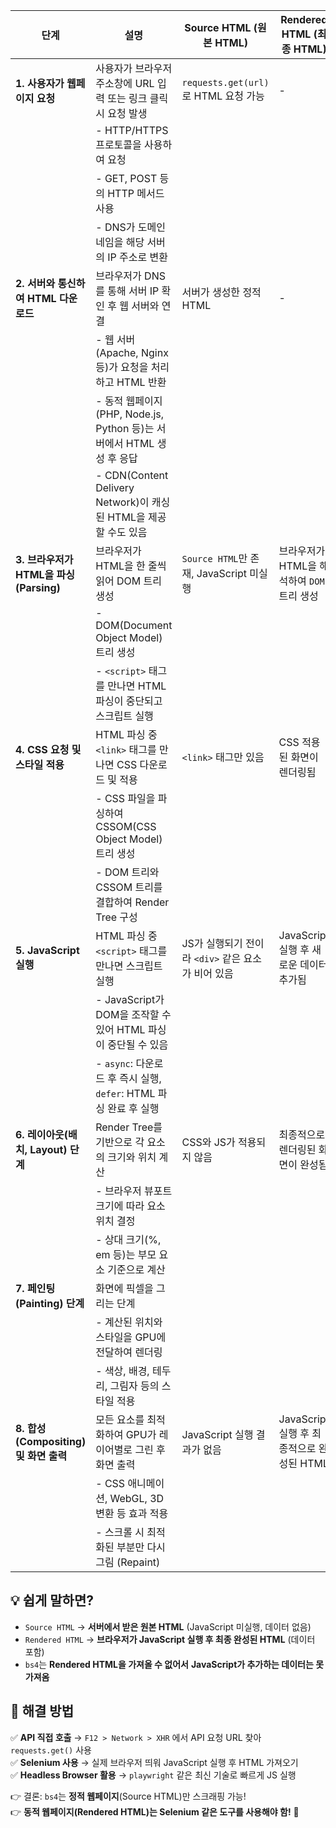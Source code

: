 | 단계 | 설명 | Source HTML (원본 HTML) | Rendered HTML (최종 HTML) | bs4 한계 |
|------|---------------------------|----------------------------------|----------------------------------|---------------------------|
| **1. 사용자가 웹페이지 요청** | 사용자가 브라우저 주소창에 URL 입력 또는 링크 클릭 시 요청 발생 | `requests.get(url)`로 HTML 요청 가능 | - | ✅ `requests.get(url)` 가능 |
| | - HTTP/HTTPS 프로토콜을 사용하여 요청 | | | |
| | - GET, POST 등의 HTTP 메서드 사용 | | | |
| | - DNS가 도메인 네임을 해당 서버의 IP 주소로 변환 | | | |
| **2. 서버와 통신하여 HTML 다운로드** | 브라우저가 DNS를 통해 서버 IP 확인 후 웹 서버와 연결 | 서버가 생성한 정적 HTML | - | ✅ `bs4`로 HTML 가져올 수 있음 |
| | - 웹 서버(Apache, Nginx 등)가 요청을 처리하고 HTML 반환 | | | |
| | - 동적 웹페이지(PHP, Node.js, Python 등)는 서버에서 HTML 생성 후 응답 | | | |
| | - CDN(Content Delivery Network)이 캐싱된 HTML을 제공할 수도 있음 | | | |
| **3. 브라우저가 HTML을 파싱 (Parsing)** | 브라우저가 HTML을 한 줄씩 읽어 DOM 트리 생성 | `Source HTML`만 존재, JavaScript 미실행 | 브라우저가 HTML을 해석하여 `DOM` 트리 생성 | ✅ `bs4`로 파싱 가능 |
| | - DOM(Document Object Model) 트리 생성 | | | |
| | - `<script>` 태그를 만나면 HTML 파싱이 중단되고 스크립트 실행 | | | |
| **4. CSS 요청 및 스타일 적용** | HTML 파싱 중 `<link>` 태그를 만나면 CSS 다운로드 및 적용 | `<link>` 태그만 있음 | CSS 적용된 화면이 렌더링됨 | 🔴 `bs4`는 CSSOM을 다루지 않음 |
| | - CSS 파일을 파싱하여 CSSOM(CSS Object Model) 트리 생성 | | | |
| | - DOM 트리와 CSSOM 트리를 결합하여 Render Tree 구성 | | | |
| **5. JavaScript 실행** | HTML 파싱 중 `<script>` 태그를 만나면 스크립트 실행 | JS가 실행되기 전이라 `<div>` 같은 요소가 비어 있음 | JavaScript 실행 후 새로운 데이터 추가됨 | 🔴 `bs4`는 JS 실행 불가능! |
| | - JavaScript가 DOM을 조작할 수 있어 HTML 파싱이 중단될 수 있음 | | | |
| | - `async`: 다운로드 후 즉시 실행, `defer`: HTML 파싱 완료 후 실행 | | | |
| **6. 레이아웃(배치, Layout) 단계** | Render Tree를 기반으로 각 요소의 크기와 위치 계산 | CSS와 JS가 적용되지 않음 | 최종적으로 렌더링된 화면이 완성됨 | ❌ `bs4`는 브라우저가 아님, 화면 렌더링 못함 |
| | - 브라우저 뷰포트 크기에 따라 요소 위치 결정 | | | |
| | - 상대 크기(%, em 등)는 부모 요소 기준으로 계산 | | | |
| **7. 페인팅(Painting) 단계** | 화면에 픽셀을 그리는 단계 | | | |
| | - 계산된 위치와 스타일을 GPU에 전달하여 렌더링 | | | |
| | - 색상, 배경, 테두리, 그림자 등의 스타일 적용 | | | |
| **8. 합성(Compositing) 및 화면 출력** | 모든 요소를 최적화하여 GPU가 레이어별로 그린 후 화면 출력 | JavaScript 실행 결과가 없음 | JavaScript 실행 후 최종적으로 완성된 HTML | 🔴 `bs4`는 JavaScript 실행 후의 HTML을 가져올 수 없음 |
| | - CSS 애니메이션, WebGL, 3D 변환 등 효과 적용 | | | |
| | - 스크롤 시 최적화된 부분만 다시 그림 (Repaint) | | | |

## 💡 쉽게 말하면?
- `Source HTML` → **서버에서 받은 원본 HTML** (JavaScript 미실행, 데이터 없음)  
- `Rendered HTML` → **브라우저가 JavaScript 실행 후 최종 완성된 HTML** (데이터 포함)  
- `bs4`는 **Rendered HTML을 가져올 수 없어서** **JavaScript가 추가하는 데이터는 못 가져옴**  

## 📌 해결 방법
✅ **API 직접 호출** → `F12 > Network > XHR` 에서 API 요청 URL 찾아 `requests.get()` 사용  
✅ **Selenium 사용** → 실제 브라우저 띄워 JavaScript 실행 후 HTML 가져오기  
✅ **Headless Browser 활용** → `playwright` 같은 최신 기술로 빠르게 JS 실행  

👉 결론: `bs4`는 **정적 웹페이지**(Source HTML)만 스크래핑 가능!  
👉 **동적 웹페이지(Rendered HTML)는 Selenium 같은 도구를 사용해야 함!** 🚀

